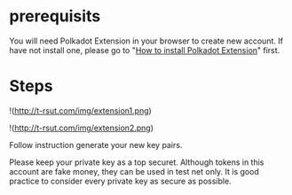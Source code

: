 # prerequisits

You will need Polkadot Extension in your browser to create new account. If have not install one, please go to "[How to install Polkadot Extension](../how-to-install-polka-dot-extension.md)" first.

# Steps
!(http://t-rsut.com/img/extension1.png)


!(http://t-rsut.com/img/extension2.png)


Follow instruction generate your new key pairs. 

Please keep your private key as a top securet. Although tokens in this account are fake money, they can be used in test net only. It is good practice to consider every private key as secure as possible.

